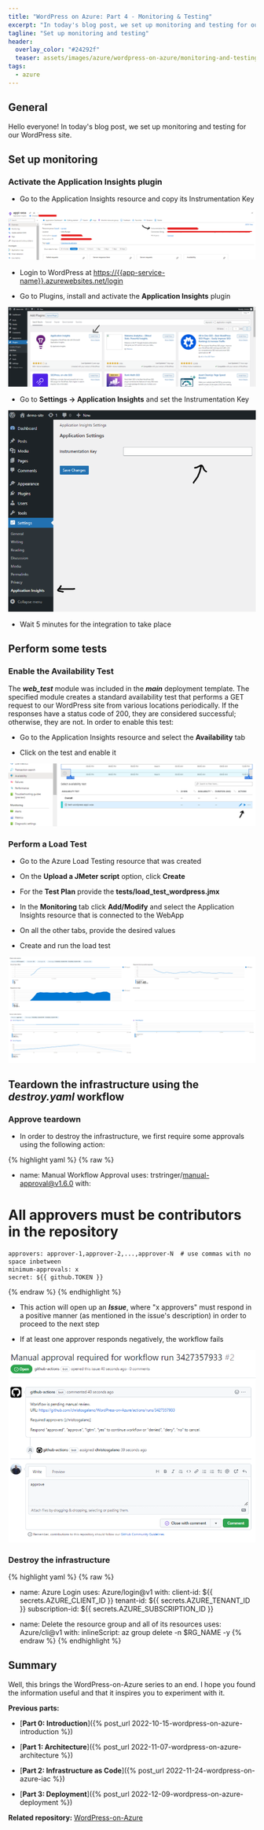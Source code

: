 ```yaml
---
title: "WordPress on Azure: Part 4 - Monitoring & Testing"
excerpt: "In today's blog post, we set up monitoring and testing for our WordPress site."
tagline: "Set up monitoring and testing"
header:
  overlay_color: "#24292f"
  teaser: assets/images/azure/wordpress-on-azure/monitoring-and-testing.jpg
tags:
  - azure
---
```


## General

Hello everyone! In today's blog post, we set up monitoring and testing for our WordPress site.

## Set up monitoring

### Activate the Application Insights plugin

- Go to the Application Insights resource and copy its Instrumentation Key

![get-instrumentation-key](/assets/images/azure/wordpress-on-azure/get-instrumentation-key.png)

- Login to WordPress at <https://{{app-service-name}}.azurewebsites.net/login>

- Go to Plugins, install and activate the **Application Insights** plugin

![install-plugin](/assets/images/azure/wordpress-on-azure/install-plugin.png)

- Go to **Settings -> Application Insights** and set the Instrumentation Key

![set-instrumentation-key](/assets/images/azure/wordpress-on-azure/set-instrumentation-key.png)

- Wait 5 minutes for the integration to take place

## Perform some tests

### Enable the Availability Test

The ***web_test*** module was included in the ***main*** deployment template. The specified module creates a standard availability test that performs a GET request to our WordPress site from various locations periodically. If the responses have a status code of 200, they are considered successful; otherwise, they are not. In order to enable this test:

- Go to the Application Insights resource and select the **Availability** tab

- Click on the test and enable it

![enable-availability-test](/assets/images/azure/wordpress-on-azure/enable-availability-test.png)

### Perform a Load Test

- Go to the Azure Load Testing resource that was created

- On the **Upload a JMeter script** option, click **Create**

- For the **Test Plan** provide the **tests/load_test_wordpress.jmx**

- In the **Monitoring** tab click **Add/Modify** and select the Application Insights resource that is connected to the WebApp

- On all the other tabs, provide the desired values

- Create and run the load test

![load-test-results](/assets/images/azure/wordpress-on-azure/load-test-results.png)

## Teardown the infrastructure using the *destroy.yaml* workflow

### Approve teardown

- In order to destroy the infrastructure, we first require some approvals using the following action:

{% highlight yaml %}
{% raw %}

- name: Manual Workflow Approval
  uses: trstringer/manual-approval@v1.6.0
  with:

# All approvers must be contributors in the repository

    approvers: approver-1,approver-2,...,approver-N  # use commas with no space inbetween
    minimum-approvals: x
    secret: ${{ github.TOKEN }}
{% endraw %}
{% endhighlight %}

- This action will open up an ***Issue***, where "x approvers" must respond in a positive manner (as mentioned in the issue's description) in order to proceed to the next step

- If at least one approver responds negatively, the workflow fails

![approve-teardown](/assets/images/azure/wordpress-on-azure/approve-teardown.png)

### Destroy the infrastructure

{% highlight yaml %}
{% raw %}

- name: Azure Login
  uses: Azure/login@v1
  with:
    client-id: ${{ secrets.AZURE_CLIENT_ID }}
    tenant-id: ${{ secrets.AZURE_TENANT_ID }}
    subscription-id: ${{ secrets.AZURE_SUBSCRIPTION_ID }}

- name: Delete the resource group and all of its resources
  uses: Azure/cli@v1
  with:
    inlineScript: az group delete -n $RG_NAME -y
{% endraw %}
{% endhighlight %}

## Summary

Well, this brings the WordPress-on-Azure series to an end. I hope you found the information useful and that it inspires you to experiment with it.

**Previous parts:**

- [**Part 0: Introduction**]({% post_url 2022-10-15-wordpress-on-azure-introduction %})

- [**Part 1: Architecture**]({% post_url 2022-11-07-wordpress-on-azure-architecture %})

- [**Part 2: Infrastructure as Code**]({% post_url 2022-11-24-wordpress-on-azure-iac %})

- [**Part 3: Deployment**]({% post_url 2022-12-09-wordpress-on-azure-deployment %})

**Related repository:** [WordPress-on-Azure](https://github.com/christosgalano/WordPress-on-Azure)
